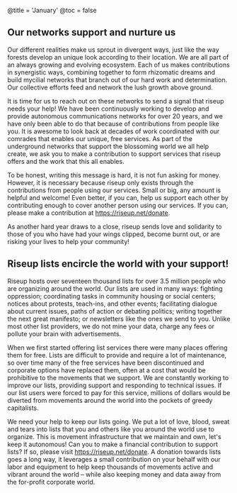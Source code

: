 @title = 'January'
@toc = false

Our networks support and nurture us 
-----------------------------------

Our different realities make us sprout in divergent ways, just like the way forests develop an unique look according to their location. We are all part of an always growing and evolving ecosystem. Each of us makes contributions in synergistic ways, combining together to form rhizomatic dreams and build mycilial networks that branch out of our hard work and determination. Our collective efforts feed and network the lush growth above ground.

It is time for us to reach out on these networks to send a signal that riseup needs your help! We have been continuously working to develop and provide autonomous communications networks for over 20 years, and we have only been able to do that because of contributions from people like you. It is awesome to look back at decades of work coordinated with our comrades that enables our unique, free services. As part of the underground networks that support the blossoming world we all help create, we ask you to make a contribution to support services that riseup offers and the work that this all enables.

To be honest, writing this message is hard, it is not fun asking for money. However, it is necessary because riseup only exists through the contributions from people using our services. Small or big, any amount is helpful and welcome! Even better, if you can, help us support each other by contributing enough to cover another person using our services. If you can, please make a contribution at https://riseup.net/donate.

As another hard year draws to a close, riseup sends love and solidarity to those of you who have had your wings clipped, become burnt out, or are risking your lives to help your community!

Riseup lists encircle the world with your support!
--------------------------------------------------

Riseup hosts over seventeen thousand lists for over 3.5 million people who are organizing around the world. Our lists are used in many ways: fighting oppression; coordinating tasks in community housing or social centers; notices about protests, teach-ins, and other events; facilitating dialogue about current issues, paths of action or debating politics; writing together the next great manifesto; or newsletters like the ones we send to you. Unlike most other list providers, we do not mine your data, charge any fees or pollute your brain with advertisements.

When we first started offering list services there were many places offering them for free. Lists are difficult to provide and require a lot of maintenance, so over time many of the free services have been discontinued and corporate options have replaced them, often at a cost that would be prohibitive to the movements that we support. We are constantly working to improve our lists, providing support and responding to technical issues. If our list users were forced to pay for this service, millions of dollars would be diverted from movements around the world into the pockets of greedy capitalists.

We need your help to keep our lists going. We put a lot of love, blood, sweat and tears into lists that you and others like you around the world use to organize. This is movement infrastructure that we maintain and own, let's keep it autonomous! Can you to make a financial contribution to support lists? If so, please visit https://riseup.net/donate. A donation towards lists goes a long way, it leverages a small contribution on your behalf with our labor and equipment to help keep thousands of movements active and vibrant around the world – while also keeping money and data away from the for-profit corporate world.